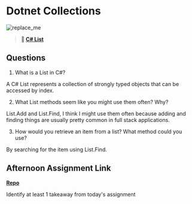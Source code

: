 # Dotnet Collections

![replace_me](https://codeworks.blob.core.windows.net/public/assets/img/illustrations/placeholder.svg)

> **📖 [C# List](https://codeworksacademy.com/fs-student-guide/resources/wk10/02-List-Methods)**

## Questions

1. What is a List in C#?

A C# List represents a collection of strongly typed objects that can be accessed by index.

2. What List methods seem like you might use them often? Why?

List.Add and List.Find, I think I might use them often because adding and finding things are usually pretty common in full stack applications.

3. How would you retrieve an item from a list? What method could you use?

By searching for the item using List.Find.

## Afternoon Assignment Link

**[Repo](https://github.com/tylertruman/<ASSIGNMENT_REPO>)**

Identify at least 1 takeaway from today's assignment
